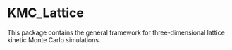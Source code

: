 # KMC_Lattice
This package contains the general framework for three-dimensional lattice kinetic Monte Carlo simulations.
